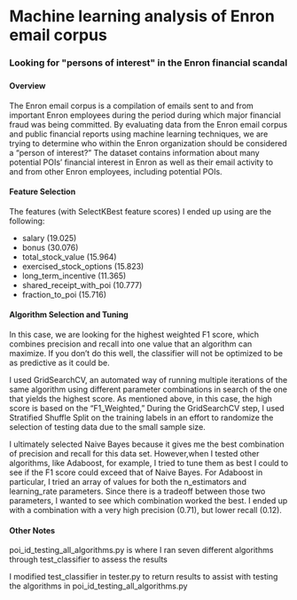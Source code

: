 # Machine learning analysis of Enron email corpus
### Looking for "persons of interest" in the Enron financial scandal
### 
###
#### Overview
The Enron email corpus is a compilation of emails sent to and from important
Enron employees during the period during which major financial fraud was being
committed. By evaluating data from the Enron email corpus and public financial
reports using machine learning techniques, we are trying to determine who within
the Enron organization should be considered a “person of interest?” The dataset
contains information about many potential POIs’ financial interest in Enron as
well as their email activity to and from other Enron employees, including
potential POIs.

#### Feature Selection
The features (with SelectKBest feature scores) I ended up using are the
following: 
* salary (19.025) 
* bonus (30.076) 
* total\_stock\_value (15.964) 
* exercised\_stock\_options (15.823) 
* long\_term\_incentive (11.365) 
* shared\_receipt\_with\_poi (10.777) 
* fraction\_to\_poi (15.716)

#### Algorithm Selection and Tuning
In this case, we are looking for the highest weighted F1 score, which combines
precision and recall into one value that an algorithm can maximize. If you don’t
do this well, the classifier will not be optimized to be as predictive as it
could be.

I used GridSearchCV, an automated way of running multiple iterations of the same
algorithm using different parameter combinations in search of the one that
yields the highest score. As mentioned above, in this case, the high score is
based on the “F1_Weighted,” During the GridSearchCV step, I used Stratified
Shuffle Split on the training labels in an effort to randomize the selection of
testing data due to the small sample size.

I ultimately selected Naive Bayes because it gives me the best combination of
precision and recall for this data set. However,when I tested other algorithms,
like Adaboost, for example, I tried to tune them as best I could to see if the
F1 score could exceed that of Naive Bayes. For Adaboost in particular, I tried
an array of values for both the n_estimators and learning_rate parameters. Since
there is a tradeoff between those two parameters, I wanted to see which
combination worked the best. I ended up with a combination with a very high
precision (0.71), but lower recall (0.12).

#### Other Notes
poi\_id\_testing\_all\_algorithms.py is where I ran seven different algorithms
through test_classifier to assess the results

I modified test\_classifier in tester.py to return results to assist with
testing the algorithms in poi\_id\_testing\_all\_algorithms.py

